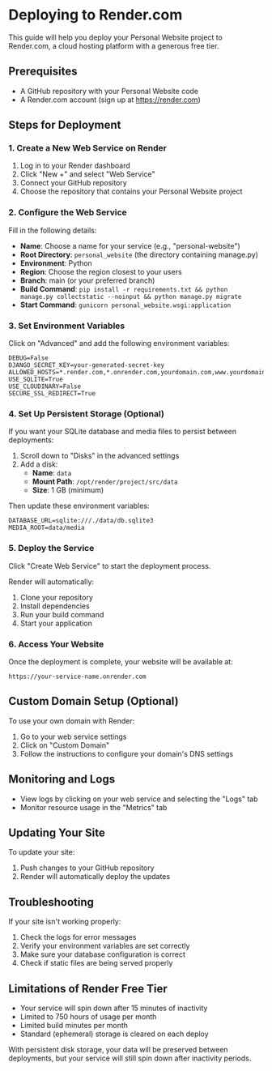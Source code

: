# Deploying to Render.com

This guide will help you deploy your Personal Website project to Render.com, a cloud hosting platform with a generous free tier.

## Prerequisites

-   A GitHub repository with your Personal Website code
-   A Render.com account (sign up at https://render.com)

## Steps for Deployment

### 1. Create a New Web Service on Render

1. Log in to your Render dashboard
2. Click "New +" and select "Web Service"
3. Connect your GitHub repository
4. Choose the repository that contains your Personal Website project

### 2. Configure the Web Service

Fill in the following details:

-   **Name**: Choose a name for your service (e.g., "personal-website")
-   **Root Directory**: `personal_website` (the directory containing manage.py)
-   **Environment**: Python
-   **Region**: Choose the region closest to your users
-   **Branch**: main (or your preferred branch)
-   **Build Command**: `pip install -r requirements.txt && python manage.py collectstatic --noinput && python manage.py migrate`
-   **Start Command**: `gunicorn personal_website.wsgi:application`

### 3. Set Environment Variables

Click on "Advanced" and add the following environment variables:

```
DEBUG=False
DJANGO_SECRET_KEY=your-generated-secret-key
ALLOWED_HOSTS=*.render.com,*.onrender.com,yourdomain.com,www.yourdomain.com
USE_SQLITE=True
USE_CLOUDINARY=False
SECURE_SSL_REDIRECT=True
```

### 4. Set Up Persistent Storage (Optional)

If you want your SQLite database and media files to persist between deployments:

1. Scroll down to "Disks" in the advanced settings
2. Add a disk:
    - **Name**: `data`
    - **Mount Path**: `/opt/render/project/src/data`
    - **Size**: 1 GB (minimum)

Then update these environment variables:

```
DATABASE_URL=sqlite:///./data/db.sqlite3
MEDIA_ROOT=data/media
```

### 5. Deploy the Service

Click "Create Web Service" to start the deployment process.

Render will automatically:

1. Clone your repository
2. Install dependencies
3. Run your build command
4. Start your application

### 6. Access Your Website

Once the deployment is complete, your website will be available at:

```
https://your-service-name.onrender.com
```

## Custom Domain Setup (Optional)

To use your own domain with Render:

1. Go to your web service settings
2. Click on "Custom Domain"
3. Follow the instructions to configure your domain's DNS settings

## Monitoring and Logs

-   View logs by clicking on your web service and selecting the "Logs" tab
-   Monitor resource usage in the "Metrics" tab

## Updating Your Site

To update your site:

1. Push changes to your GitHub repository
2. Render will automatically deploy the updates

## Troubleshooting

If your site isn't working properly:

1. Check the logs for error messages
2. Verify your environment variables are set correctly
3. Make sure your database configuration is correct
4. Check if static files are being served properly

## Limitations of Render Free Tier

-   Your service will spin down after 15 minutes of inactivity
-   Limited to 750 hours of usage per month
-   Limited build minutes per month
-   Standard (ephemeral) storage is cleared on each deploy

With persistent disk storage, your data will be preserved between deployments, but your service will still spin down after inactivity periods.
